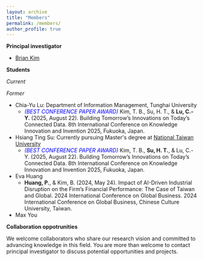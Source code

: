 ```yaml
---
layout: archive
title: "Members"
permalink: /members/
author_profile: true
---
```


__Principal investigator__

- [Brian Kim](https://briankimstudio.github.io/)

__Students__

_Current_

_Former_

- Chia-Yu Lu: Department of Information Management, Tunghai University
    - <span style="color: blue;">*(BEST CONFERENCE PAPER AWARD)*</span> Kim, T. B., Su, H. T., & **Lu, C.-Y.** (2025, August 22). Building Tomorrow’s Innovations on Today’s Connected Data. 8th International Conference on Knowledge Innovation and Invention 2025, Fukuoka, Japan.
- Hsiang Ting Su: Currently pursuing Master's degree at [National Taiwan University](https://www.ntu.edu.tw/english/)
    - <span style="color: blue;">*(BEST CONFERENCE PAPER AWARD)*</span> Kim, T. B., **Su, H. T.**, & Lu, C.-Y. (2025, August 22). Building Tomorrow’s Innovations on Today’s Connected Data. 8th International Conference on Knowledge Innovation and Invention 2025, Fukuoka, Japan.
- Eva Huang
    - **Huang, P.**, & Kim, B. (2024, May 24). Impact of AI-Driven Industrial Disruption on the Firm’s Financial Performance: The Case of Taiwan and Global. 2024 International Conference on Global Business. 2024 International Conference on Global Business, Chinese Culture University, Taiwan.
- Max You

<!-- __Undergraduate students__

- Miaomiao -->

__Collaboration oppotrunities__

We welcome collaborators who share our research vision and committed to advancing knowledge in this field. You are more than welcome to contact principal investigator to discuss potential opportunities and projects.


